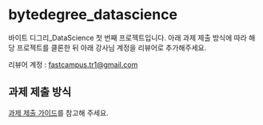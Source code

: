 # bytedegree_datascience

바이트 디그리_DataScience 첫 번째 프로젝트입니다. 
아래 과제 제출 방식에 따라 해당 프로젝트를 클론한 뒤 아래 강사님 계정을 리뷰어로 추가해주세요. 

리뷰어 계정 : fastcampus.tr1@gmail.com

## 과제 제출 방식

[과제 제출 가이드](./submission_guide.md)를 참고해 주세요.
